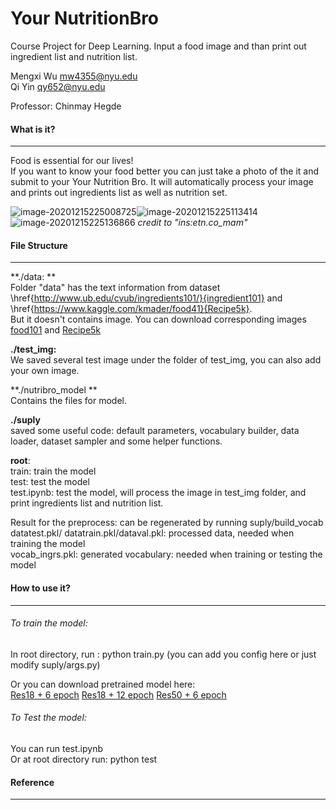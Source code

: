 # Your NutritionBro
Course Project for Deep Learning. Input a food image and than print out ingredient list and nutrition list.    

Mengxi Wu mw4355@nyu.edu  
Qi Yin qy652@nyu.edu    

Professor: Chinmay Hegde        

#### What is it?

***

Food is essential for our lives!   
If you want to know your food better you can just take a photo of  the it and submit to your Your Nutrition Bro.
It will automatically process your image and prints out ingredients list as well as nutrition set. 

![image-20201215225008725](https://github.com/yq605879396/Your-NutritionBro/blob/main/images/show1.png)![image-20201215225113414](https://github.com/yq605879396/Your-NutritionBro/blob/main/images/show2.png)![image-20201215225136866](https://github.com/yq605879396/Your-NutritionBro/blob/main/images/show3.png)
_credit to "ins:etn.co_mam"_

#### File Structure

***

**./data: **  
Folder "data" has the text information from dataset \href{http://www.ub.edu/cvub/ingredients101/}{ingredient101} and \href{https://www.kaggle.com/kmader/food41}{Recipe5k}.   
But it doesn't contains image. You can download corresponding images [food101](\href{https://www.kaggle.com/kmader/food41}{Food101}) and [Recipe5k](https://www.kaggle.com/kmader/food41)

**./test_img:**  
We saved several test image under the folder of test_img, you can also add your own image.     

**./nutribro_model **   
Contains the files for model.        

**./suply**  
saved some useful code: default parameters, vocabulary builder, data loader, dataset sampler and some helper functions.  

**root**:  
train: train the model  
test: test the model  
test.ipynb: test the model, will process the image in test_img folder, and print ingredients list and nutrition list.  

Result for the preprocess:  can be regenerated by running suply/build_vocab  
datatest.pkl/ datatrain.pkl/dataval.pkl: processed data, needed when training the model  
vocab_ingrs.pkl: generated vocabulary: needed when training or testing the model  

#### How to use it?

***

###### To train the model:  
In root directory, run : python train.py (you can add you config here or just modify suply/args.py)

Or you can download pretrained model here:  
[Res18 + 6 epoch](http://www.ub.edu/cvub/ingredients101/)
[Res18 + 12 epoch](http://www.ub.edu/cvub/ingredients101/)
[Res50 + 6 epoch](http://www.ub.edu/cvub/ingredients101/)

###### To Test the model:  
You can run test.ipynb  
Or at root directory run: python test  

#### Reference

***

